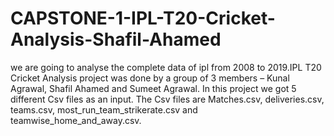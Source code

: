# CAPSTONE-1-IPL-T20-Cricket-Analysis-Shafil-Ahamed
we are going to analyse the complete data  of ipl from 2008 to 2019.IPL T20 Cricket Analysis project was done by a group of 3 members – Kunal Agrawal, Shafil Ahamed and Sumeet Agrawal. In this project we got 5 different Csv files as an input. The Csv files are Matches.csv, deliveries.csv, teams.csv, most_run_team_strikerate.csv and teamwise_home_and_away.csv.
